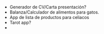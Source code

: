 - Generador de CV/Carta presentación?
- Balanza/Calculador de alimentos para gatos.
- App de lista de productos para celiacos
- Tarot app?
- 